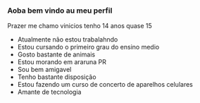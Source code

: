 ### Aoba bem vindo au meu perfil
Prazer me chamo vinicios tenho 14 anos quase 15 

- Atualmente não estou trabalahndo
- Estou cursando o primeiro grau do ensino medio
- Gosto bastante de animais
- Estou morando em araruna PR
- Sou bem amigavel
- Tenho bastante disposição 
- Estou fazendo um curso de concerto de aparelhos celulares
- Amante de tecnologia 
